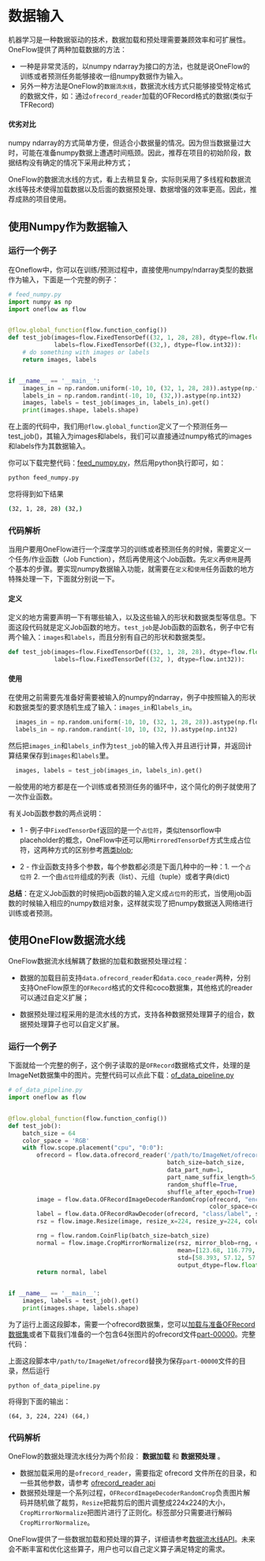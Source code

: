 # 数据输入
机器学习是一种数据驱动的技术，数据加载和预处理需要兼顾效率和可扩展性。OneFlow提供了两种加载数据的方法：

- 一种是非常灵活的，以numpy ndarray为接口的方法，也就是说OneFlow的训练或者预测任务能够接收一组numpy数据作为输入。
- 另外一种方法是OneFlow的`数据流水线`，数据流水线方式只能够接受特定格式的数据文件，如：通过`ofrecord_reader`加载的OFRecord格式的数据(类似于TFRecord)

#### 优劣对比

numpy ndarray的方式简单方便，但适合小数据量的情况。因为但当数据量过大时，可能在准备numpy数据上遭遇时间瓶颈。因此，推荐在项目的初始阶段，数据结构没有确定的情况下采用此种方式；

OneFlow的数据流水线的方式，看上去稍显复杂，实际则采用了多线程和数据流水线等技术使得加载数据以及后面的数据预处理、数据增强的效率更高。因此，推荐成熟的项目使用。





## 使用Numpy作为数据输入
### 运行一个例子

在Oneflow中，你可以在训练/预测过程中，直接使用numpy/ndarray类型的数据作为输入，下面是一个完整的例子：

```python
# feed_numpy.py
import numpy as np
import oneflow as flow


@flow.global_function(flow.function_config())
def test_job(images=flow.FixedTensorDef((32, 1, 28, 28), dtype=flow.float),
             labels=flow.FixedTensorDef((32,), dtype=flow.int32)):
    # do something with images or labels
    return images, labels


if __name__ == '__main__':
    images_in = np.random.uniform(-10, 10, (32, 1, 28, 28)).astype(np.float32)
    labels_in = np.random.randint(-10, 10, (32,)).astype(np.int32)
    images, labels = test_job(images_in, labels_in).get()
    print(images.shape, labels.shape)
```

在上面的代码中，我们用`@flow.global_function`定义了一个预测任务—test_job()，其输入为images和labels，我们可以直接通过numpy格式的images和labels作为其数据输入。

你可以下载完整代码：[feed_numpy.py](../code/basics_topics/feed_numpy.py)，然后用python执行即可，如：

```bash
python feed_numpy.py
```
您将得到如下结果
```bash
(32, 1, 28, 28) (32,)
```
### 代码解析
当用户要用OneFlow进行一个深度学习的训练或者预测任务的时候，需要定义一个任务/作业函数（Job Function），然后再使用这个Job函数。先`定义`再`使用`是两个基本的步骤。要实现numpy数据输入功能，就需要在`定义`和`使用`任务函数的地方特殊处理一下，下面就分别说一下。

#### 定义
定义的地方需要声明一下有哪些输入，以及这些输入的形状和数据类型等信息。下面这段代码就是定义Job函数的地方。`test_job`是Job函数的函数名，例子中它有两个输入：`images`和`labels`，而且分别有自己的形状和数据类型。
```python
def test_job(images=flow.FixedTensorDef((32, 1, 28, 28), dtype=flow.float),
             labels=flow.FixedTensorDef((32, ), dtype=flow.int32)):
```
#### 使用
在使用之前需要先准备好需要被输入的numpy的ndarray，例子中按照输入的形状和数据类型的要求随机生成了输入：`images_in`和`labels_in`。
```python
  images_in = np.random.uniform(-10, 10, (32, 1, 28, 28)).astype(np.float32)
  labels_in = np.random.randint(-10, 10, (32, )).astype(np.int32)
```

然后把`images_in`和`labels_in`作为`test_job`的输入传入并且进行计算，并返回计算结果保存到`images`和`labels`里。
```python
  images, labels = test_job(images_in, labels_in).get()
```

一般使用的地方都是在一个训练或者预测任务的循环中，这个简化的例子就使用了一次作业函数。

有关Job函数参数的两点说明：

* 1 - 例子中`FixedTensorDef`返回的是一个`占位符`，类似tensorflow中placeholder的概念，OneFlow中还可以用`MirroredTensorDef`方式生成占位符，这两种方式的区别参考[两类blob](https://github.com/Oneflow-Inc/oneflow-documentation/blob/model_mixed_parallel/docs/extended_topics/consistent_mirrored.md#%E4%B8%A4%E7%B1%BBblob);

* 2 - 作业函数支持多个参数，每个参数都必须是下面几种中的一种：1. 一个`占位符`  2. 一个由`占位符`组成的列表（list）、元组（tuple）或者字典(dict)

**总结**：在定义Job函数的时候把job函数的输入定义成`占位符`的形式，当使用job函数的时候输入相应的numpy数组对象，这样就实现了把numpy数据送入网络进行训练或者预测。

## 使用OneFlow数据流水线
OneFlow数据流水线解耦了数据的加载和数据预处理过程：

- 数据的加载目前支持`data.ofrecord_reader`和`data.coco_reader`两种，分别支持OneFlow原生的`OFRecord`格式的文件和coco数据集，其他格式的reader可以通过自定义扩展；

- 数据预处理过程采用的是流水线的方式，支持各种数据预处理算子的组合，数据预处理算子也可以自定义扩展。

### 运行一个例子
下面就给一个完整的例子，这个例子读取的是`OFRecord`数据格式文件，处理的是ImageNet数据集中的图片。完整代码可以点此下载：[of_data_pipeline.py](../code/basics_topics/of_data_pipeline.py)

```python
# of_data_pipeline.py
import oneflow as flow


@flow.global_function(flow.function_config())
def test_job():
    batch_size = 64
    color_space = 'RGB'
    with flow.scope.placement("cpu", "0:0"):
        ofrecord = flow.data.ofrecord_reader('/path/to/ImageNet/ofrecord',
                                             batch_size=batch_size,
                                             data_part_num=1,
                                             part_name_suffix_length=5,
                                             random_shuffle=True,
                                             shuffle_after_epoch=True)
        image = flow.data.OFRecordImageDecoderRandomCrop(ofrecord, "encoded",
                                                         color_space=color_space)
        label = flow.data.OFRecordRawDecoder(ofrecord, "class/label", shape=(), dtype=flow.int32)
        rsz = flow.image.Resize(image, resize_x=224, resize_y=224, color_space=color_space)

        rng = flow.random.CoinFlip(batch_size=batch_size)
        normal = flow.image.CropMirrorNormalize(rsz, mirror_blob=rng, color_space=color_space,
                                                mean=[123.68, 116.779, 103.939],
                                                std=[58.393, 57.12, 57.375],
                                                output_dtype=flow.float)
        return normal, label


if __name__ == '__main__':
    images, labels = test_job().get()
    print(images.shape, labels.shape)
```
为了运行上面这段脚本，需要一个ofrecord数据集，您可以[加载与准备OFRecord数据集](../extended_topics/how_to_make_ofdataset.md)或者下载我们准备的一个包含64张图片的ofrecord文件[part-00000](https://oneflow-public.oss-cn-beijing.aliyuncs.com/online_document/docs/basics_topics/part-00001)。完整代码：

上面这段脚本中`/path/to/ImageNet/ofrecord`替换为保存`part-00000`文件的目录，然后运行
```
python of_data_pipeline.py
```
将得到下面的输出：
```
(64, 3, 224, 224) (64,)
```
### 代码解析
OneFlow的数据处理流水线分为两个阶段： **数据加载** 和 **数据预处理** 。

- 数据加载采用的是`ofrecord_reader`，需要指定 ofrecord 文件所在的目录，和一些其他参数，请参考 [ofrecord_reader api](api/data.html?highlight=ofrecord_reader#oneflow.data.ofrecord_reader)
- 数据预处理是一个系列过程，`OFRecordImageDecoderRandomCrop`负责图片解码并随机做了裁剪，`Resize`把裁剪后的图片调整成224x224的大小，`CropMirrorNormalize`把图片进行了正则化。标签部分只需要进行解码`CropMirrorNormalize`。

OneFlow提供了一些数据加载和预处理的算子，详细请参考[数据流水线API](api)。未来会不断丰富和优化这些算子，用户也可以自己定义算子满足特定的需求。

